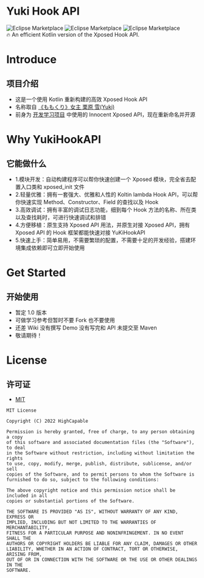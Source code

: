 # Yuki Hook API

![Eclipse Marketplace](https://img.shields.io/badge/build-passing-brightgreen)
![Eclipse Marketplace](https://img.shields.io/badge/license-MIT-blue)
![Eclipse Marketplace](https://img.shields.io/badge/version-v1.0-green)
<br/>
🔥 An efficient Kotlin version of the Xposed Hook API.
<br/>

# Introduce

## 项目介绍

- 这是一个使用 Kotlin 重新构建的高效 Xposed Hook API
- 名称取自 <a href='https://www.bilibili.com/bangumi/play/ss5016/?from=search&seid=313229405371562533&spm_id_from=333.337.0.0'>
  《ももくり》女主 栗原 雪(Yuki)</a>
- 前身为 [开发学习项目](https://github.com/fankes/TMore) 中使用的 Innocent Xposed API，现在重新命名并开源

# Why YukiHookAPI

## 它能做什么

- 1.模块开发：自动构建程序可以帮你快速创建一个 Xposed 模块，完全省去配置入口类和 xposed_init 文件
- 2.轻量优雅：拥有一套强大、优雅和人性的 Koltin lambda Hook API，可以帮你快速实现 Method、Constructor、Field 的查找以及 Hook
- 3.高效调试：拥有丰富的调试日志功能，细到每个 Hook 方法的名称、所在类以及查找耗时，可进行快速调试和排错
- 4.方便移植：原生支持 Xposed API 用法，并原生对接 Xposed API，拥有 Xposed API 的 Hook 框架都能快速对接 YuKiHookAPI
- 5.快速上手：简单易用，不需要繁琐的配置，不需要十足的开发经验，搭建环境集成依赖即可立即开始使用

# Get Started

## 开始使用

- 暂定 1.0 版本
- 可做学习参考但暂时不要 Fork 也不要使用
- 还差 Wiki 没有撰写 Demo 没有写完和 API 未提交至 Maven
- 敬请期待！

# License

## 许可证

- [MIT](https://choosealicense.com/licenses/mit)

```
MIT License

Copyright (C) 2022 HighCapable

Permission is hereby granted, free of charge, to any person obtaining a copy
of this software and associated documentation files (the "Software"), to deal
in the Software without restriction, including without limitation the rights
to use, copy, modify, merge, publish, distribute, sublicense, and/or sell
copies of the Software, and to permit persons to whom the Software is
furnished to do so, subject to the following conditions:

The above copyright notice and this permission notice shall be included in all
copies or substantial portions of the Software.

THE SOFTWARE IS PROVIDED "AS IS", WITHOUT WARRANTY OF ANY KIND, EXPRESS OR
IMPLIED, INCLUDING BUT NOT LIMITED TO THE WARRANTIES OF MERCHANTABILITY,
FITNESS FOR A PARTICULAR PURPOSE AND NONINFRINGEMENT. IN NO EVENT SHALL THE
AUTHORS OR COPYRIGHT HOLDERS BE LIABLE FOR ANY CLAIM, DAMAGES OR OTHER
LIABILITY, WHETHER IN AN ACTION OF CONTRACT, TORT OR OTHERWISE, ARISING FROM,
OUT OF OR IN CONNECTION WITH THE SOFTWARE OR THE USE OR OTHER DEALINGS IN THE
SOFTWARE.
```
